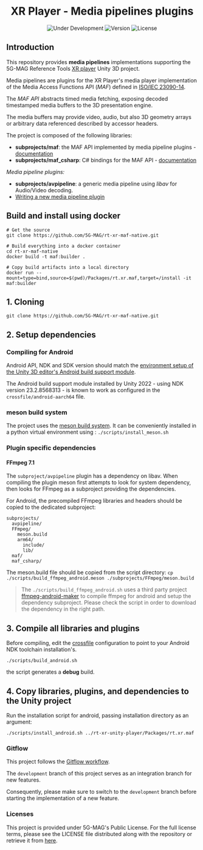 <h1 align="center">XR Player - Media pipelines plugins</h1>
<p align="center">
  <img src="https://img.shields.io/badge/Status-Under_Development-yellow" alt="Under Development">
  <img src="https://img.shields.io/github/v/tag/5G-MAG/rt-xr-maf-native?label=version" alt="Version">
  <img src="https://img.shields.io/badge/License-5G--MAG%20Public%20License%20(v1.0)-blue" alt="License">
</p>

## Introduction

This repository provides **media pipelines** implementations supporting the 5G-MAG Reference Tools [XR player](https://github.com/5G-MAG/rt-xr-unity-player) Unity 3D project.

Media pipelines are plugins for the XR Player's media player implementation of the Media Access Functions API (*MAF*) defined in [ISO/IEC 23090-14](https://www.iso.org/obp/ui/#iso:std:iso-iec:23090:-14:ed-1:v1:en). 

The *MAF API* abstracts timed media fetching, exposing decoded timestamped media buffers to the 3D presentation engine.

The media buffers may provide video, audio, but also 3D geometry arrays or arbitrary data referenced described by accessor headers.

The project is composed of the following libraries:
- **subprojects/maf**: the MAF API implemented by media pipeline plugins - [documentation](docs/maf.md)
- **subprojects/maf_csharp**: C# bindings for the MAF API - [documentation](docs/csharp_bindings.md)

*Media pipeline plugins:*
- **subprojects/avpipeline**: a generic media pipeline using *libav* for Audio/Video decoding.
- [Writing a new media pipeline plugin](docs/plugins.md)

## Build and install using docker

```
# Get the source
git clone https://github.com/5G-MAG/rt-xr-maf-native.git 

# Build everything into a docker container
cd rt-xr-maf-native
docker build -t maf:builder .

# Copy build artifacts into a local directory
docker run --mount=type=bind,source=$(pwd)/Packages/rt.xr.maf,target=/install -it maf:builder
```

## 1. Cloning

```
git clone https://github.com/5G-MAG/rt-xr-maf-native.git
```

## 2. Setup dependencies

### Compiling for Android

Android API, NDK and SDK version should match the [environment setup of the Unity 3D editor's Android build support module](https://docs.unity3d.com/Manual/android-sdksetup.html).

The Android build support module installed by Unity 2022 - using NDK version 23.2.8568313 - is known to work as configured in the `crossfile/android-aarch64` file.


### meson build system

The project uses the [meson build system](https://mesonbuild.com/Quick-guide.html). It can be conveniently installed in a python virtual environment using : `./scripts/install_meson.sh`


### Plugin specific dependencies

#### FFmpeg 7.1

The `subproject/avpipeline` plugin has a dependency on libav. When compiling the plugin meson first attempts to look for system dependency, then looks for FFmpeg as a subproject providing the dependencies.

For Android, the precompiled FFmpeg libraries and headers should be copied to the dedicated subproject:
```
subprojects/
  avpipeline/
  FFmpeg/
    meson.build
    arm64/
      include/
      lib/
  maf/
  maf_csharp/
```

The meson.build file should be copied from the script directory:
`cp ./scripts/build_ffmpeg_android.meson ./subprojects/FFmpeg/meson.build`

> The `./scripts/build_ffmpeg_android.sh` uses a third party project [ffmpeg-android-maker](https://github.com/Javernaut/ffmpeg-android-maker) to compile ffmpeg for android and setup the dependency subproject. Please check the script in order to download the dependency in the right path.


## 3. Compile all libraries and plugins

Before compiling, edit the [crossfile](https://mesonbuild.com/Cross-compilation.html#cross-file-locations) configuration to point to your Android NDK toolchain installation's.

```
./scripts/build_android.sh
```

the script generates a **debug** build.

## 4. Copy libraries, plugins, and dependencies to the Unity project

Run the installation script for android, passing installation directory as an argument:
```
./scripts/install_android.sh ../rt-xr-unity-player/Packages/rt.xr.maf
```


### Gitflow

This project follows the [Gitflow workflow](https://www.atlassian.com/git/tutorials/comparing-workflows/gitflow-workflow). 

The `development` branch of this project serves as an integration branch for new features. 

Consequently, please make sure to switch to the `development` branch before starting the implementation of a new feature.


### Licenses

This project is provided under 5G-MAG's Public License. For the full license terms, please see the LICENSE file distributed along with the repository or retrieve it from [here](https://drive.google.com/file/d/1cinCiA778IErENZ3JN52VFW-1ffHpx7Z/view).

